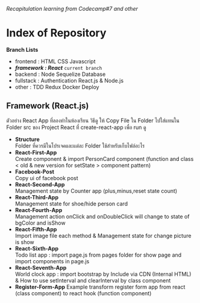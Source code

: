 _Recapitulation learning from Codecamp#7 and other_

# Index of Repository

**Branch Lists**

- frontend : HTML CSS Javascript
- **_framework : React_** `current branch`
- backend : Node Sequelize Database
- fullstack : Authentication React.js & Node.js
- other : TDD Redux Docker Deploy

## Framework (React.js)

ตัวอย่าง React App ที่ลองทำในห้องเรียน วิธีดู ให้ Copy File ใน Folder ไปใส่แทนใน Folder src ของ Project React ที่ create-react-app เพื่อ run ดู <br/>

- **Structure** <br/>
  Folder ที่ควรมีในโปรเจคและแต่ละ Folder ใช้สำหรับเก็บไฟล์อะไร
- **React-First-App** <br/>
  Create component & import PersonCard component (function and class < old & new version for setState > component pattern)
- **Facebook-Post** <br/>
  Copy ui of facebook post
- **React-Second-App** <br/>
  Management state by Counter app (plus,minus,reset state count)
- **React-Third-App** <br/>
  Management state for shoe/hide person card
- **React-Fourth-App** <br/>
  Management action onClick and onDoubleClick will change to state of bgColor and isShow
- **React-Fifth-App** <br/>
  Import image file each method & Management state for change picture is show
- **React-Sixth-App** <br/>
  Todo list app : import page.js from pages folder for show page and import components in page.js
- **React-Seventh-App** <br/>
  World clock app : import bootstrap by Include via CDN (Internal HTML) & How to use setInterval and clearInterval by class component
- **Register-Form-App**
  Example transform register form app from react (class component) to react hook (function component)
